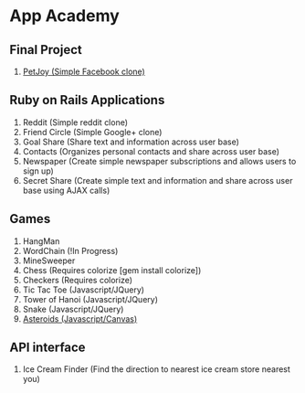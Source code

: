 App Academy
==========

Final Project
-------------
1. [PetJoy (Simple Facebook clone)](http://petjoy.herokuapp.com)

Ruby on Rails Applications
---------------------------
1. Reddit (Simple reddit clone)
2. Friend Circle (Simple Google+ clone)
3. Goal Share (Share text and information across user base)
4. Contacts (Organizes personal contacts and share across user base)
5. Newspaper (Create simple newspaper subscriptions and allows users to sign up)
6. Secret Share (Create simple text and information and share across user base using AJAX calls)

Games
-----
1. HangMan
2. WordChain (!In Progress)
3. MineSweeper
4. Chess (Requires colorize [gem install colorize])
5. Checkers (Requires colorize)
6. Tic Tac Toe (Javascript/JQuery)
7. Tower of Hanoi (Javascript/JQuery)
8. Snake (Javascript/JQuery)
9. [Asteroids (Javascript/Canvas)](http://morning-ocean-9992.herokuapp.com/)


API interface
--------------------------
1. Ice Cream Finder (Find the direction to nearest ice cream store nearest you)
